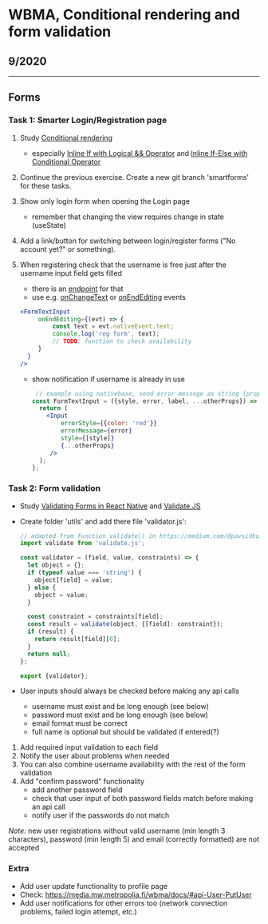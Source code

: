 # WBMA, Conditional rendering and form validation

## 9/2020

---

## Forms

### Task 1: Smarter Login/Registration page

1. Study [Conditional rendering](https://reactjs.org/docs/conditional-rendering.html)
    * especially [Inline If with Logical && Operator](https://reactjs.org/docs/conditional-rendering.html#inline-if-with-logical--operator) and [Inline If-Else with Conditional Operator](https://reactjs.org/docs/conditional-rendering.html#inline-if-else-with-conditional-operator)
1. Continue the previous exercise. Create a new git branch 'smartforms' for these tasks.
1. Show only login form when opening the Login page
   * remember that changing the view requires change in state (useState)
1. Add a link/button for switching between login/register forms ("No account yet?" or something).
1. When registering check that the username is free just after the username input field gets filled
   * there is an [endpoint](http://media.mw.metropolia.fi/wbma/docs/#api-User-CheckUserName) for that
   * use e.g. [onChangeText](https://facebook.github.io/react-native/docs/textinput.html#onchangetext)  or [onEndEditing](https://facebook.github.io/react-native/docs/textinput.html#onendediting) events

   ```jsx harmony
   <FormTextInput
        onEndEditing={(evt) => {
            const text = evt.nativeEvent.text;
            console.log('reg form', text);
            // TODO: function to check availability
        }
     }
   />
   ```

   * show notification if username is already in use
      ```jsx
       // example using nativebase, send error message as string (prop error)
      const FormTextInput = ({style, error, label, ...otherProps}) => {
        return (
          <Input
              errorStyle={{color: 'red'}}
              errorMessage={error}
              style={[style]}
              {...otherProps}
           />
        );
      };
      ```

### Task 2: Form validation

* Study [Validating Forms in React Native](https://medium.com/@pavsidhu/validating-forms-in-react-native-7adc625c49cf) and [Validate.JS](http://validatejs.org/)
* Create folder 'utils' and add there file 'validator.js':

   ```javascript
   // adapted from function validate() in https://medium.com/@pavsidhu/validating-forms-in-react-native-7adc625c49cf
   import validate from 'validate.js';
   
   const validator = (field, value, constraints) => {
     let object = {};
     if (typeof value === 'string') {
       object[field] = value;
     } else {
       object = value;
     }
   
     const constraint = constraints[field];
     const result = validate(object, {[field]: constraint});
     if (result) {
       return result[field][0];
     }
     return null;
   };
   
   export {validator};
   ```
   
* User inputs should always be checked before making any api calls
  * username must exist and be long enough (see below)
  * password must exist and be long enough (see below)
  * email format must be correct
  * full name is optional but should be validated if entered(?)

1. Add required input validation to each field
1. Notify the user about problems when needed
1. You can also combine username availability with the rest of the form validation
1. Add "confirm password" functionality
    * add another password field
    * check that user input of both password fields match before making an api call
    * notify user if the passwords do not match

_Note:_ new user registrations without valid username (min length 3 characters), password (min length 5) and email (correctly formatted) are not accepted

### Extra

* Add user update functionality to profile page
* Check: <https://media.mw.metropolia.fi/wbma/docs/#api-User-PutUser>
* Add user notifications for other errors too (network connection problems, failed login attempt, etc.)
